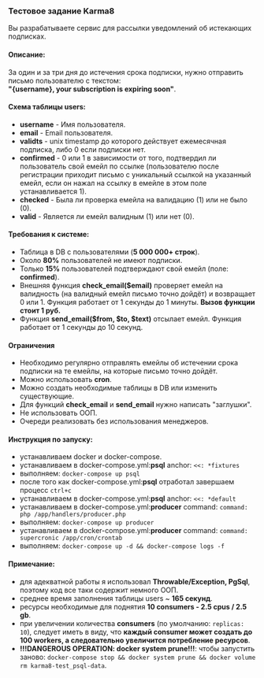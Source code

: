 ### **Тестовое задание Karma8**

Вы разрабатываете сервис для рассылки уведомлений об истекающих подписках.

#### **Описание:**

За один и за три дня до истечения срока подписки, нужно отправить письмо пользователю с текстом:<br/>
**"{username}, your subscription is expiring soon"**.

#### **Схема таблицы users:**

- **username** - Имя пользователя.
- **email** - Email пользователя.
- **validts** - unix timestamp до которого действует ежемесячная подписка, либо 0 если подписки нет.
- **confirmed** - 0 или 1 в зависимости от того, подтвердил ли пользователь свой емейл по ссылке (пользователю после регистрации приходит письмо с уникальный ссылкой на указанный емейл, если он нажал на ссылку в емейле в этом поле устанавливается 1).
- **checked** - Была ли проверка емейла на валидацию (1) или не было (0).
- **valid** - Является ли емейл валидным (1) или нет (0).

#### **Требования к системе:**

- Таблица в DB с пользователями (**5 000 000+ строк**).
- Около **80%** пользователей не имеют подписки.
- Только **15%** пользователей подтверждают свой емейл (поле: **confirmed**).
- Внешняя функция **check_email($email)** проверяет емейл на валидность (на валидный емейл письмо точно дойдёт) и возвращает 0 или 1. Функция работает от 1 секунды до 1 минуты. **Вызов функции стоит 1 руб.**
- Функция **send_email($from, $to, $text)** отсылает емейл. Функция работает от 1 секунды до 10 секунд.

#### **Ограничения**

- Необходимо регулярно отправлять емейлы об истечении срока подписки на те емейлы, на которые письмо точно дойдёт.
- Можно использовать **cron**.
- Можно создать необходимые таблицы в DB или изменить существующие.
- Для функций **check_email** и **send_email** нужно написать "заглушки".
- Не использовать ООП.
- Очереди реализовать без использования менеджеров.

#### **Инструкция по запуску:**

- устанавливаем docker и docker-compose.
- устанавливаем в docker-compose.yml:**psql** anchor: ```<<: *fixtures```
- выполняем: ```docker-compose up psql```
- после того как docker-compose.yml:**psql** отработал завершаем процесс ```ctrl+c```
- устанавливаем в docker-compose.yml:**psql** anchor: ```<<: *default```
- устанавливаем в docker-compose.yml:**producer** command: ```command: php /app/handlers/producer.php```  
- выполняем: ```docker-compose up producer```
- устанавливаем в docker-compose.yml:**producer** command: ```command: supercronic /app/cron/crontab```
- выполняем: ```docker-compose up -d && docker-compose logs -f```

#### **Примечание:**

- для адекватной работы я использовал **Throwable/Exception, PgSql**, поэтому код все таки содержит немного ООП.
- среднее время заполнения таблицы users ~ **165 секунд**.
- ресурсы необходимые для поднятия **10 consumers - 2.5 cpus / 2.5 gb**.
- при увеличении количества **consumers** (по умолчанию: ```replicas: 10```), следует иметь в виду, что **каждый consumer может создать до 100 workers, а следовательно увеличится потребление ресурсов**.
- **!!!DANGEROUS OPERATION: docker system prune!!!**: чтобы запустить заново: ```docker-compose stop && docker system prune && docker volume rm karma8-test_psql-data```.
